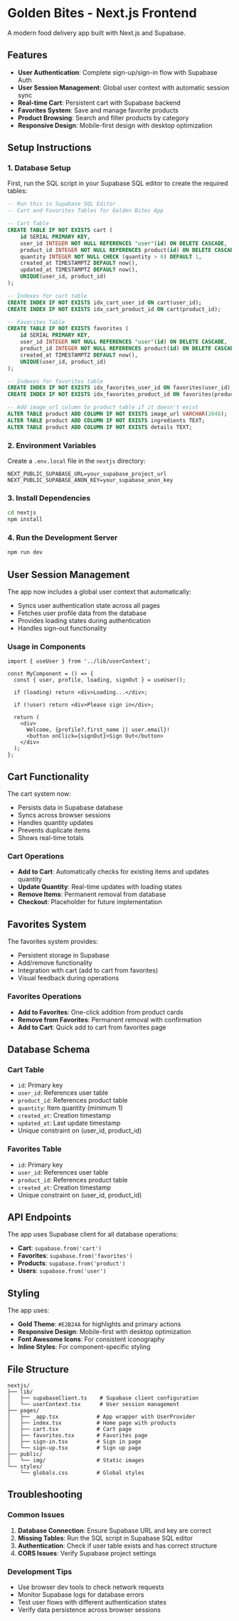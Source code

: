 # Golden Bites - Next.js Frontend

A modern food delivery app built with Next.js and Supabase.

## Features

- **User Authentication**: Complete sign-up/sign-in flow with Supabase Auth
- **User Session Management**: Global user context with automatic session sync
- **Real-time Cart**: Persistent cart with Supabase backend
- **Favorites System**: Save and manage favorite products
- **Product Browsing**: Search and filter products by category
- **Responsive Design**: Mobile-first design with desktop optimization

## Setup Instructions

### 1. Database Setup

First, run the SQL script in your Supabase SQL editor to create the required tables:

```sql
-- Run this in Supabase SQL Editor
-- Cart and Favorites Tables for Golden Bites App

-- Cart Table
CREATE TABLE IF NOT EXISTS cart (
    id SERIAL PRIMARY KEY,
    user_id INTEGER NOT NULL REFERENCES "user"(id) ON DELETE CASCADE,
    product_id INTEGER NOT NULL REFERENCES product(id) ON DELETE CASCADE,
    quantity INTEGER NOT NULL CHECK (quantity > 0) DEFAULT 1,
    created_at TIMESTAMPTZ DEFAULT now(),
    updated_at TIMESTAMPTZ DEFAULT now(),
    UNIQUE(user_id, product_id)
);

-- Indexes for cart table
CREATE INDEX IF NOT EXISTS idx_cart_user_id ON cart(user_id);
CREATE INDEX IF NOT EXISTS idx_cart_product_id ON cart(product_id);

-- Favorites Table
CREATE TABLE IF NOT EXISTS favorites (
    id SERIAL PRIMARY KEY,
    user_id INTEGER NOT NULL REFERENCES "user"(id) ON DELETE CASCADE,
    product_id INTEGER NOT NULL REFERENCES product(id) ON DELETE CASCADE,
    created_at TIMESTAMPTZ DEFAULT now(),
    UNIQUE(user_id, product_id)
);

-- Indexes for favorites table
CREATE INDEX IF NOT EXISTS idx_favorites_user_id ON favorites(user_id);
CREATE INDEX IF NOT EXISTS idx_favorites_product_id ON favorites(product_id);

-- Add image_url column to product table if it doesn't exist
ALTER TABLE product ADD COLUMN IF NOT EXISTS image_url VARCHAR(2048);
ALTER TABLE product ADD COLUMN IF NOT EXISTS ingredients TEXT;
ALTER TABLE product ADD COLUMN IF NOT EXISTS details TEXT;
```

### 2. Environment Variables

Create a `.env.local` file in the `nextjs` directory:

```env
NEXT_PUBLIC_SUPABASE_URL=your_supabase_project_url
NEXT_PUBLIC_SUPABASE_ANON_KEY=your_supabase_anon_key
```

### 3. Install Dependencies

```bash
cd nextjs
npm install
```

### 4. Run the Development Server

```bash
npm run dev
```

## User Session Management

The app now includes a global user context that automatically:

- Syncs user authentication state across all pages
- Fetches user profile data from the database
- Provides loading states during authentication
- Handles sign-out functionality

### Usage in Components

```tsx
import { useUser } from '../lib/userContext';

const MyComponent = () => {
  const { user, profile, loading, signOut } = useUser();
  
  if (loading) return <div>Loading...</div>;
  
  if (!user) return <div>Please sign in</div>;
  
  return (
    <div>
      Welcome, {profile?.first_name || user.email}!
      <button onClick={signOut}>Sign Out</button>
    </div>
  );
};
```

## Cart Functionality

The cart system now:

- Persists data in Supabase database
- Syncs across browser sessions
- Handles quantity updates
- Prevents duplicate items
- Shows real-time totals

### Cart Operations

- **Add to Cart**: Automatically checks for existing items and updates quantity
- **Update Quantity**: Real-time updates with loading states
- **Remove Items**: Permanent removal from database
- **Checkout**: Placeholder for future implementation

## Favorites System

The favorites system provides:

- Persistent storage in Supabase
- Add/remove functionality
- Integration with cart (add to cart from favorites)
- Visual feedback during operations

### Favorites Operations

- **Add to Favorites**: One-click addition from product cards
- **Remove from Favorites**: Permanent removal with confirmation
- **Add to Cart**: Quick add to cart from favorites page

## Database Schema

### Cart Table
- `id`: Primary key
- `user_id`: References user table
- `product_id`: References product table
- `quantity`: Item quantity (minimum 1)
- `created_at`: Creation timestamp
- `updated_at`: Last update timestamp
- Unique constraint on (user_id, product_id)

### Favorites Table
- `id`: Primary key
- `user_id`: References user table
- `product_id`: References product table
- `created_at`: Creation timestamp
- Unique constraint on (user_id, product_id)

## API Endpoints

The app uses Supabase client for all database operations:

- **Cart**: `supabase.from('cart')`
- **Favorites**: `supabase.from('favorites')`
- **Products**: `supabase.from('product')`
- **Users**: `supabase.from('user')`

## Styling

The app uses:
- **Gold Theme**: `#E2B24A` for highlights and primary actions
- **Responsive Design**: Mobile-first with desktop optimization
- **Font Awesome Icons**: For consistent iconography
- **Inline Styles**: For component-specific styling

## File Structure

```
nextjs/
├── lib/
│   ├── supabaseClient.ts    # Supabase client configuration
│   └── userContext.tsx      # User session management
├── pages/
│   ├── _app.tsx            # App wrapper with UserProvider
│   ├── index.tsx           # Home page with products
│   ├── cart.tsx            # Cart page
│   ├── favorites.tsx       # Favorites page
│   ├── sign-in.tsx         # Sign in page
│   └── sign-up.tsx         # Sign up page
├── public/
│   └── img/                # Static images
└── styles/
    └── globals.css         # Global styles
```

## Troubleshooting

### Common Issues

1. **Database Connection**: Ensure Supabase URL and key are correct
2. **Missing Tables**: Run the SQL script in Supabase SQL editor
3. **Authentication**: Check if user table exists and has correct structure
4. **CORS Issues**: Verify Supabase project settings

### Development Tips

- Use browser dev tools to check network requests
- Monitor Supabase logs for database errors
- Test user flows with different authentication states
- Verify data persistence across browser sessions
